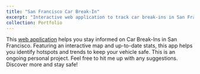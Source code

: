 ```yaml
---
title: "San Francisco Car Break-In"
excerpt: "Interactive web application to track car break-ins in San Francisco <br/><img src='/images/sf_car.png'  width='400'>"
collection: Portfolio
---
```


This [web application](https://eja1v2-bish.shinyapps.io/SFCarBreakIns/) helps you stay informed on Car Break-Ins in San Francisco. Featuring an interactive map and up-to-date stats, this app helps you identify hotspots and trends to keep your vehicle safe. This is an ongoing personal project. Feel free to hit me up with any suggestions. <br/>
Discover more and stay safe!
